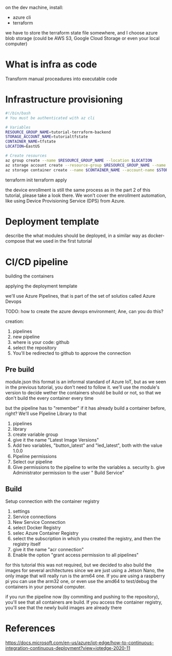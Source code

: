 on the dev machine, install:
* azure cli
* terraform


we have to store the terraform state file somewhere, and I choose azure blob storage (could be AWS S3, Google Cloud Storage or even your local computer)

# What is infra as code

Transform manual proceadures into executable code




# Infrastructure provisioning

```bash
#!/bin/bash
# You must be authenticated with az cli

# Variables
RESOURCE_GROUP_NAME=tutorial-terraform-backend
STORAGE_ACCOUNT_NAME=tutorialtfstate
CONTAINER_NAME=tfstate
LOCATION=EastUS

# Create resources
az group create --name $RESOURCE_GROUP_NAME --location $LOCATION
az storage account create --resource-group $RESOURCE_GROUP_NAME --name $STORAGE_ACCOUNT_NAME --sku Standard_LRS --encryption-services blob
az storage container create --name $CONTAINER_NAME --account-name $STORAGE_ACCOUNT_NAME 
```

terraform init
terraform apply




the device enrollment is still the same process as in the part 2 of this tutorial, please take a look there. We won't cover the enrollment automation, like using Device Provisioning Service (DPS) from Azure.


# Deployment template

describe the what modules should be deployed, in a similar way as docker-compose that we used in the first tutorial 

# CI/CD pipeline

building the containers

applying the deployment template

we'll use Azure Pipelines, that is part of the set of solutios called Azure Devops

TODO: how to create the azure devops environment; Ane, can you do this?


creation:
1. pipelines
1. new pipeline
1. where is your code: github
1. select the repository
1. You'll be redirected to github to approve the connection



## Pre build
module.json
this format is an informal standard of Azure IoT, but as we seen in the previous tutorial, you don't need to follow it.
we'll use the module's version to decide wether the containers should be build or not, so that we don't build the every container every time

but the pipeline has to "remember" if it has already build a container before, right? We'll use Pipeline Library to that

1. pipelines
2. library
3. create variable group
4. give it the name "Latest Image Versions"
5. Add two variables, "button_latest" and "led_latest", both with the value 1.0.0
6. Pipeline permissions
7. Select our pipeline
8. Give permissions to the pipeline to write the variables
  a. security
  b. give Administrator permission to the user "<project name> Build Service"


## Build

Setup connection with the container registry
1. settings
1. Service connections
1. New Service Connection
1. select Docker Registry
1. selec Azure Container Registry
1. select the subscription in which you created the registry, and then the registry itself
1. give it the name "acr connection"
1. Enable the option "grant access permission to all pipelines"



for this tutorial this was not required, but we decided to also build the images for several architectures
since we are just using a Jetson Nano, the only image that will really run is the arm64 one. If you are using a raspberry pi you can use the arm32 one, or even use the amd64 to test/debug the containers in your personal computer.


if you run the pipeline now (by commiting and pushing to the repository), you'll see that all containers are build. If you access the container registry, you'll see that the newly build images are already there

# References

https://docs.microsoft.com/en-us/azure/iot-edge/how-to-continuous-integration-continuous-deployment?view=iotedge-2020-11